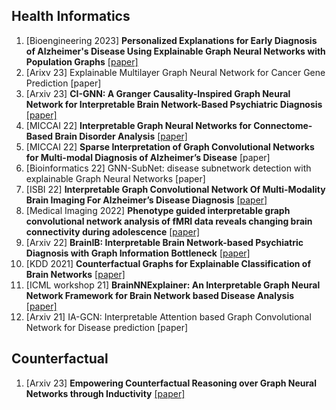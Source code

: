 ## Health Informatics
1. [Bioengineering 2023] **Personalized Explanations for Early Diagnosis of Alzheimer's Disease Using Explainable Graph Neural Networks with Population Graphs** [[paper]](https://www.mdpi.com/2306-5354/10/6/701)
2. [Arixv 23] Explainable Multilayer Graph Neural Network for Cancer Gene Prediction [paper]
3. [Arxiv 23] **CI-GNN: A Granger Causality-Inspired Graph Neural Network for Interpretable Brain Network-Based Psychiatric Diagnosis** [[paper]](https://arxiv.org/abs/2301.01642)
4. [MICCAI 22] **Interpretable Graph Neural Networks for Connectome-Based Brain Disorder Analysis** [[paper]](https://arxiv.org/abs/2207.00813)
5. [MICCAI 22] **Sparse Interpretation of Graph Convolutional Networks for Multi-modal Diagnosis of Alzheimer’s Disease** [paper]
6. [Bioinformatics 22] GNN-SubNet: disease subnetwork detection with explainable Graph Neural Networks [paper]
7. [ISBI 22] **Interpretable Graph Convolutional Network Of Multi-Modality Brain Imaging For Alzheimer’s Disease Diagnosis** [[paper]](https://ieeexplore.ieee.org/abstract/document/9761449?casa_token=w3IlSZNlKwcAAAAA:Xvh04eK29bZtbkRq5Eg3jUZURS3qs1k3AA1bhnnN2kKWmIjBnh7alAiy98zBgsHFtvFQqV0IYA)
8. [Medical Imaging 2022]  **Phenotype guided interpretable graph convolutional network analysis of fMRI data reveals changing brain connectivity during adolescence** [[paper]](https://www.semanticscholar.org/paper/Phenotype-guided-interpretable-graph-convolutional-Orlichenko-Qu/d05adc7c772780be4b99a169441696017d49c6ed)
9. [Arxiv 22] **BrainIB: Interpretable Brain Network-based Psychiatric Diagnosis with Graph Information Bottleneck** [[paper]](https://arxiv.org/abs/2205.03612)
10. [KDD 2021] **Counterfactual Graphs for Explainable Classification of Brain Networks** [[paper]](https://arxiv.org/abs/2106.08640)
11. [ICML workshop 21] **BrainNNExplainer: An Interpretable Graph Neural Network Framework for Brain Network based Disease Analysis** [[paper]](https://arxiv.org/abs/2107.05097)
12. [Arxiv 21] IA-GCN: Interpretable Attention based Graph Convolutional Network for Disease prediction [paper]

## Counterfactual 
1. [Arxiv 23] **Empowering Counterfactual Reasoning over Graph Neural Networks through Inductivity** [[paper]](https://arxiv.org/pdf/2306.04835.pdf)
